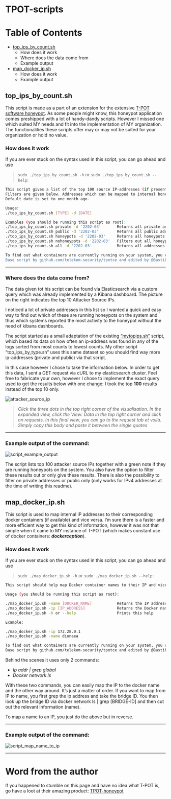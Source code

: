 # TPOT-scripts

# Table of Contents
- [top_ips_by_count.sh](#top_ips_by_count.sh)
  - How does it work 
  - Where does the data come from
  - Example output
- [map_docker_ip.sh](#map_docker_ip.sh)
  - How does it work
  - Example output

## top_ips_by_count.sh

This script is made as a part of an extension for the extensive [T-POT software honeypot](https://github.com/telekom-security/tpotce). As some people might know, this honeypot application comes preshipped with a lot of handy-dandy scripts. However I missed one which suited MY needs and fit into the implementation of MY organization. The functionalities these scripts offer may or may not be suited for your organization or hold no value.

### How does it work

If you are ever stuck on the syntax used in this script, you can go ahead and use 
> `sudo ./top_ips_by_count.sh -h` or `sudo ./top_ips_by_count.sh --help`:

```bash
This script gives a list of the top 100 source IP-addresses (if present) that were captured based on their count. 
Filters are given below. Addresses which can be mapped to internal honeypots will be listed as such. 
Default date is set to one month ago.

Usage:
./top_ips_by_count.sh [TYPE] -d [DATE]

Examples (you should be running this script as root):
./top_ips_by_count.sh private -d '2202-03'       Returns all private addresses listed in the top 100 listed source IPs.
./top_ips_by_count.sh public -d '2202-03'        Returns all public addresses listed in the top 100 listed source IPs.
./top_ips_by_count.sh honeypots -d '2202-03'     Returns all honeypots listed in the top 100 listed source IPs.
./top_ips_by_count.sh nohoneypots -d '2202-03'   Filters out all honeypots from the top 100 listed source IPs.
./top_ips_by_count.sh all -d '2202-03'           Returns all addresses listed in the top 100 listed source IPs.

To find out what containers are currently running on your system, you can verify with 'sudo docker ps -a
Base script by github.com/telekom-security/tpotce and edited by @Bastibaard
```

---

### Where does the data come from?

The data given tot his script can be found via Elasticsearch via a custom query which was already implemented by a Kibana dashboard. The picture on the right indicates the top 10 Attacker Source IPs. 

I noticed a lot of private addresses in this list so I wanted a quick and easy way to find out which of these are running honeypots on the system and thus which systems reported the most activity to the honeypot without the need of kibana dashboards.

The script started as a small adaptation of the existing [“mytopips.sh”](https://github.com/telekom-security/tpotce/blob/master/bin/mytopips.sh) script, which based its data on how often an ip-address was found in any of the logs sorted from most counts to lowest counts. My other script “top_ips_by_type.sh” uses this same dataset so you should find way more ip-addresses (private and public) via that script.

In this case however I chose to take the information below. In order to get this data, I sent a GET request via cURL to my elasticsearch cluster. Feel free to fabricate your own, however I chose to implement the exact query used to get the results below with one change: I took the top **100** results instead of the top 10 only.

![attacker_source_ip](https://user-images.githubusercontent.com/92089291/165717337-ed65b2fb-62b1-4d67-8c4c-79a8c9daf94e.png)

> *Click the three dots in the top right corner of the visualisation. In the expanded view, click the View: Data in the top right corner and click on requests. In this final view, you can go to the request tab et voilà. Simply copy this body and paste it between the single quotes*
---

### Example output of the command:

![script_example_output](https://user-images.githubusercontent.com/92089291/165716782-f13d88fd-45ce-49bc-bcb0-e109eb913cb4.png)

The script lists top 100 attacker source IPs together with a green note if they are running honeypots on the system. You also have the option to filter these results out or only give these results. There is also the possibility to filter on private addresses or public only (only works for IPv4 addresses at the time of writing this readme).

## map_docker_ip.sh

This script is used to map internal IP addresses to their corresponding docker containers (if available) and vice versa.
I’m sure there is a faster and more efficient way to get this kind of information, however it was not that simple when it came to MY instance of T-POT (which makes constant use of docker containers: ***dockerception***). 

### How does it work 

If you are ever stuck on the syntax used in this script, you can go ahead and use 
> `sudo ./map_docker_ip.sh -h` or `sudo ./map_docker_ip.sh --help`:

```bash
This script should help map Docker container names to their IP and vice versa.

Usage (you should be running this script as root):

./map_docker_ip.sh -name [DOCKER_NAME]           Returns the IP address of the give Docker container
./map_docker_ip.sh -ip [IP_ADDRESS]              Returns the Docker name of the given IP
./map_docker_ip.sh -h or --help                  Prints this help

Example:

./map_docker_ip.sh -ip 172.28.0.1
./map_docker_ip.sh -name dionaea

To find out what containers are currently running on your system, you can verify with 'sudo docker ps -a'
Base script by github.com/telekom-security/tpotce and edited by @Bastibaard
```

Behind the scenes it uses only 2 commands:
- _Ip addr | grep global_
- _Docker network ls_

With these two commands, you can easily map the IP to the docker name and the other way around. It’s just a matter of order. If you want to map from IP to name, you first grep the ip address and take the bridge ID. You then look up the bridge ID via docker network ls | grep [BRIDGE-ID] and then cut out the relevant information (name). 

To map a name to an IP, you just do the above but in reverse.

---

### Example output of the command:

![script_map_name_to_ip](https://user-images.githubusercontent.com/92089291/165723960-be901922-1323-4009-95fb-1fef8ba518de.png)

---

# Word from the author

If you happened to stumble on this page and have no idea what T-POT is, go have a loot at their amazing product: [TPOT-honeypot](https://github.com/telekom-security/tpotce)

